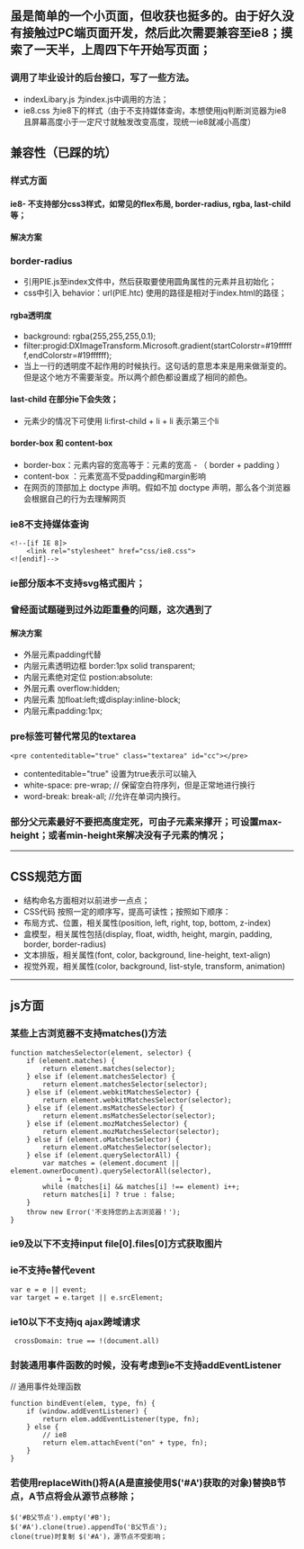 ## 虽是简单的一个小页面，但收获也挺多的。由于好久没有接触过PC端页面开发，然后此次需要兼容至ie8；摸索了一天半，上周四下午开始写页面；
### 调用了毕业设计的后台接口，写了一些方法。
* indexLibary.js 为index.js中调用的方法；
* ie8.css 为ie8下的样式（由于不支持媒体查询，本想使用jq判断浏览器为ie8且屏幕高度小于一定尺寸就触发改变高度，现统一ie8就减小高度）
 
## 兼容性（已踩的坑）
### 样式方面
#### ie8- 不支持部分css3样式，如常见的flex布局, border-radius, rgba, last-child等；
#### 解决方案
### border-radius
* 引用PIE.js至index文件中，然后获取要使用圆角属性的元素并且初始化；
* css中引入 behavior：url(PIE.htc) 使用的路径是相对于index.html的路径； 

#### rgba透明度
*  background: rgba(255,255,255,0.1);
*  filter:progid:DXImageTransform.Microsoft.gradient(startColorstr=#19ffffff,endColorstr=#19ffffff);
*  当上一行的透明度不起作用的时候执行。这句话的意思本来是用来做渐变的。但是这个地方不需要渐变。所以两个颜色都设置成了相同的颜色。

#### last-child 在部分ie下会失效；
* 元素少的情况下可使用 li:first-child + li + li 表示第三个li

#### border-box 和 content-box
* border-box：元素内容的宽高等于：元素的宽高 - （ border + padding ）
* content-box ：元素宽高不受padding和margin影响
* 在网页的顶部加上 doctype 声明。假如不加 doctype 声明，那么各个浏览器会根据自己的行为去理解网页

### ie8不支持媒体查询
```
<!--[if IE 8]>
    <link rel="stylesheet" href="css/ie8.css">
<![endif]-->
```
### ie部分版本不支持svg格式图片；

### 曾经面试题碰到过外边距重叠的问题，这次遇到了
#### 解决方案
* 外层元素padding代替
* 内层元素透明边框 border:1px solid transparent;
* 内层元素绝对定位 postion:absolute:
* 外层元素 overflow:hidden;
* 内层元素 加float:left;或display:inline-block;
* 内层元素padding:1px;

### pre标签可替代常见的textarea
```
<pre contenteditable="true" class="textarea" id="cc"></pre>
```
* contenteditable="true" 设置为true表示可以输入
* white-space: pre-wrap; // 保留空白符序列，但是正常地进行换行
* word-break: break-all; //允许在单词内换行。

### 部分父元素最好不要把高度定死，可由子元素来撑开；可设置max-height；或者min-height来解决没有子元素的情况；
--------------------------------------------------------------

## CSS规范方面
* 结构命名方面相对以前进步一点点；
* CSS代码 按照一定的顺序写，提高可读性；按照如下顺序：
* 布局方式、位置，相关属性(position, left, right, top, bottom, z-index)
* 盒模型，相关属性包括(display, float, width, height, margin, padding, border, border-radius)
* 文本排版，相关属性(font, color, background, line-height, text-align)
* 视觉外观，相关属性(color, background, list-style, transform, animation)
--------------------------------------------------------------

## js方面
### 某些上古浏览器不支持matches()方法
```
function matchesSelector(element, selector) {
    if (element.matches) {
        return element.matches(selector);
    } else if (element.matchesSelector) {
        return element.matchesSelector(selector);
    } else if (element.webkitMatchesSelector) {
        return element.webkitMatchesSelector(selector);
    } else if (element.msMatchesSelector) {
        return element.msMatchesSelector(selector);
    } else if (element.mozMatchesSelector) {
        return element.mozMatchesSelector(selector);
    } else if (element.oMatchesSelector) {
        return element.oMatchesSelector(selector);
    } else if (element.querySelectorAll) {
        var matches = (element.document || element.ownerDocument).querySelectorAll(selector),
            i = 0;
        while (matches[i] && matches[i] !== element) i++;
        return matches[i] ? true : false;
    }
    throw new Error('不支持您的上古浏览器！');
}
```
### ie9及以下不支持input file[0].files[0]方式获取图片

### ie不支持e替代event
```
var e = e || event;
var target = e.target || e.srcElement;
```
### ie10以下不支持jq ajax跨域请求
```
 crossDomain: true == !(document.all)
```
### 封装通用事件函数的时候，没有考虑到ie不支持addEventListener
// 通用事件处理函数
```
function bindEvent(elem, type, fn) {
    if (window.addEventListener) {
        return elem.addEventListener(type, fn);
    } else {
        // ie8
        return elem.attachEvent("on" + type, fn);
    }
}
```

### 若使用replaceWith()将A(A是直接使用$('#A')获取的对象)替换B节点，A节点将会从源节点移除；
```
$('#B父节点').empty('#B');
$('#A').clone(true).appendTo('B父节点');
clone(true)时复制 $('#A')，源节点不受影响；
```